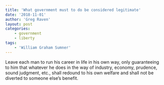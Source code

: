 ```yaml
---
title: 'What government must to do be considered legitimate'
date: '2018-11-01'
author: 'Greg Raven'
layout: post
categories:
    - government
    - liberty
tags:
    - 'William Graham Sumner'
---
```


Leave each man to run his career in life in his own way, only guaranteeing to him that whatever he does in the way of industry, economy, prudence, sound judgment, etc., shall redound to his own welfare and shall not be diverted to someone else’s benefit.